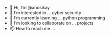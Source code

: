 - 👋 Hi, I’m @anosikay
- 👀 I’m interested in ... cyber security
- 🌱 I’m currently learning ... python programming
- 💞️ I’m looking to collaborate on ... projects
- 📫 How to reach me ...

<!---
anosikay/anosikay is a ✨ special ✨ repository because its `README.md` (this file) appears on your GitHub profile.
You can click the Preview link to take a look at your changes.
--->
